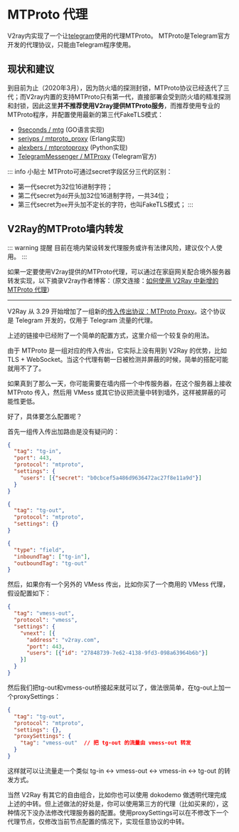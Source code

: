 # MTProto 代理

V2ray内实现了一个让[telegram](https://telegram.org/)使用的代理MTProto。 MTProto是Telegram官方开发的代理协议，只能由Telegram程序使用。

## 现状和建议

到目前为止（2020年3月），因为防火墙的探测封锁，MTProto协议已经迭代了三代；而V2ray内置的支持MTProto只有第一代，直接部署会受到防火墙的精准探测和封锁，因此这里**并不推荐使用V2ray提供MTProto服务**，而推荐使用专业的MTProto程序，并配置使用最新的第三代FakeTLS模式：

* [9seconds / mtg](https://github.com/9seconds/mtg) (GO语言实现)
* [seriyps / mtproto_proxy](https://github.com/seriyps/mtproto_proxy) (Erlang实现)
* [alexbers / mtprotoproxy](https://github.com/alexbers/mtprotoproxy) (Python实现)
* [TelegramMessenger / MTProxy](https://github.com/TelegramMessenger/MTProxy) (Telegram官方)


::: info 小贴士
MTProto可通过secret字段区分三代的区别：

* 第一代secret为32位16进制字符；
* 第二代secret为`dd`开头加32位16进制字符，一共34位；
* 第三代secret为`ee`开头加不定长的字符，也叫FakeTLS模式；
:::


## V2Ray的MTProto墙内转发

::: warning 提醒
目前在境内架设转发代理服务或许有法律风险，建议仅个人使用。
:::

如果一定要使用V2ray提供的MTProto代理，可以通过在家庭网关配合境外服务器转发实现，以下摘录V2ray作者博客：（原文连接：[如何使用 V2Ray 中新增的 MTProto 代理](https://steemit.com/cn/@v2ray/v2ray-mtproto)）


------

V2Ray 从 3.29 开始增加了一组新的[传入传出协议：MTProto Proxy](https://www.v2fly.org/chapter_02/protocols/mtproto.html)。这个协议是 Telegram 开发的，仅用于 Telegram 流量的代理。

上述的链接中已经附了一个简单的配置方式，这里介绍一个较复杂的用法。

由于 MTProto 是一组对应的传入传出，它实际上没有用到 V2Ray 的优势，比如 TLS + WebSocket。当这个代理有朝一日被检测并屏蔽的时候，简单的搭配可能就用不了了。

如果真到了那么一天，你可能需要在墙内搭一个中传服务器，在这个服务器上接收 MTProto 传入，然后用 VMess 或其它协议把流量中转到墙外，这样被屏蔽的可能性更低。

好了，具体要怎么配置呢？

首先一组传入传出加路由是没有疑问的：

```json
{
  "tag": "tg-in",
  "port": 443,
  "protocol": "mtproto",
  "settings": {
    "users": [{"secret": "b0cbcef5a486d9636472ac27f8e11a9d"}]
  }
}
```

```json
{
  "tag": "tg-out",
  "protocol": "mtproto",
  "settings": {}
}
```

```json
{
  "type": "field",
  "inboundTag": ["tg-in"],
  "outboundTag": "tg-out"
}
```

然后，如果你有一个另外的 VMess 传出，比如你买了一个商用的 VMess 代理，假设配置如下：

```json
{
  "tag": "vmess-out",
  "protocol": "vmess",
  "settings": {
    "vnext": [{
      "address": "v2ray.com",
      "port": 443,
      "users": [{"id": "27848739-7e62-4138-9fd3-098a63964b6b"}]
    }]
  }
}
```

然后我们把tg-out和vmess-out桥接起来就可以了，做法很简单，在tg-out上加一个proxySettings：

```json
{
  "tag": "tg-out",
  "protocol": "mtproto",
  "settings": {},
  "proxySettings": {
    "tag": "vmess-out"  // 把 tg-out 的流量由 vmess-out 转发
  }
}
```

这样就可以让流量走一个类似 tg-in <-> vmess-out <-> vmess-in <-> tg-out 的转发方式。

当然 V2Ray 有其它的自由组合，比如你也可以使用 dokodemo 做透明代理完成上述的中转。但上述做法的好处是，你可以使用第三方的代理（比如买来的），这种情况下没办法修改代理服务器的配置。使用proxySettings可以在不修改下一个代理节点，仅修改当前节点配置的情况下，实现任意协议的中转。

